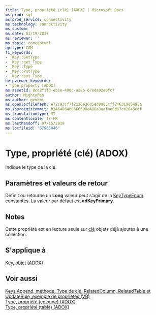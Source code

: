 ```yaml
---
title: Type, propriété (clé) (ADOX) | Microsoft Docs
ms.prod: sql
ms.prod_service: connectivity
ms.technology: connectivity
ms.custom: ''
ms.date: 01/19/2017
ms.reviewer: ''
ms.topic: conceptual
apitype: COM
f1_keywords:
- _Key::GetType
- _Key::get_Type
- _Key::Type
- _Key::PutType
- _Key::put_Type
helpviewer_keywords:
- Type property [ADOX]
ms.assetid: 8ca2f1fd-eb1e-490c-a28b-67eda92e0fc7
author: MightyPen
ms.author: genemi
ms.openlocfilehash: e72c93cf7f2126e26d5ed09d3cff246319e0495a
ms.sourcegitcommit: b2464064c0566590e486a3aafae6d67ce2645cef
ms.translationtype: MT
ms.contentlocale: fr-FR
ms.lasthandoff: 07/15/2019
ms.locfileid: "67965046"
---
```

# <a name="type-property-key-adox"></a>Type, propriété (clé) (ADOX)
Indique le type de la clé.  
  
## <a name="settings-and-return-values"></a>Paramètres et valeurs de retour  
 Définit ou retourne un **Long** valeur peut s’agir de la [KeyTypeEnum](../../../ado/reference/adox-api/keytypeenum.md) constantes. La valeur par défaut est **adKeyPrimary**.  
  
## <a name="remarks"></a>Notes  
 Cette propriété est en lecture seule sur [clé](../../../ado/reference/adox-api/key-object-adox.md) objets déjà ajoutés à une collection.  
  
## <a name="applies-to"></a>S'applique à  
 [Key, objet (ADOX)](../../../ado/reference/adox-api/key-object-adox.md)  
  
## <a name="see-also"></a>Voir aussi  
 [Keys Append, méthode, Type de clé, RelatedColumn, RelatedTable et UpdateRule, exemple de propriétés (VB)](../../../ado/reference/adox-api/keys-append-method-key-type-relatedcolumn-relatedtable-example-vb.md)   
 [Type, propriété (colonne) (ADOX)](../../../ado/reference/adox-api/type-property-column-adox.md)   
 [Type, propriété (table) (ADOX)](../../../ado/reference/adox-api/type-property-table-adox.md)
